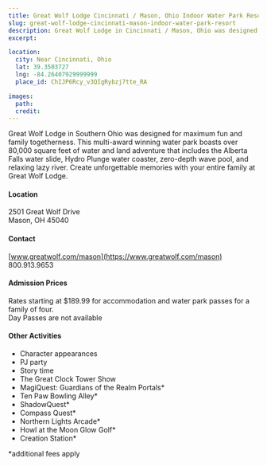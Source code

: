 ```yaml
---
title: Great Wolf Lodge Cincinnati / Mason, Ohio Indoor Water Park Resort
slug: great-wolf-lodge-cincinnati-mason-indoor-water-park-resort
description: Great Wolf Lodge in Cincinnati / Mason, Ohio was designed for maximum fun and family entertainment.  
excerpt:

location:
  city: Near Cincinnati, Ohio
  lat: 39.3503727
  lng: -84.26407929999999
  place_id: ChIJP6Rcy_v3QIgRybzj7tte_RA

images:
  path:
  credit:
---
```


Great Wolf Lodge in Southern Ohio was designed for maximum fun and family togetherness.  This multi-award winning water park boasts over 80,000 square feet of water and land adventure that includes the Alberta Falls water slide, Hydro Plunge water coaster, zero-depth wave pool, and relaxing lazy river.  Create unforgettable memories with your entire family at Great Wolf Lodge.   


#### Location
2501 Great Wolf Drive  
Mason, OH 45040

#### Contact
[www.greatwolf.com/mason](https://www.greatwolf.com/mason)  
800.913.9653

#### Admission Prices
Rates starting at $189.99 for accommodation and water park passes for a family of four.  
Day Passes are not available 

#### Other Activities 
- Character appearances  
- PJ party  
- Story time  
- The Great Clock Tower Show   
- MagiQuest: Guardians of the Realm Portals*  
- Ten Paw Bowling Alley*  
- ShadowQuest*  
- Compass Quest*  
- Northern Lights Arcade*  
- Howl at the Moon Glow Golf*  
- Creation Station*  
 
 *additional fees apply 
